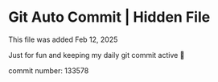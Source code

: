 # Git Auto Commit | Hidden File

This file was added Feb 12, 2025

Just for fun and keeping my daily git commit active 🤪

commit number: 133578
